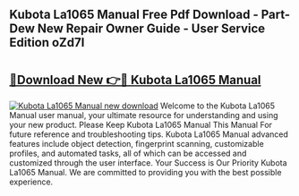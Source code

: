 ## Kubota La1065 Manual Free Pdf Download - Part-Dew New Repair Owner Guide - User Service Edition oZd7I

# <h2><a href="http://bc89479.oget.top/?id=Kubota+La1065+Manual">🔗Download New 👉🔴 Kubota La1065 Manual</a></h2>

[![Kubota La1065 Manual new download](https://i.imgur.com/5g1atiW.png)](http://bc89479.oget.top/?id=Kubota+La1065+Manual)
Welcome to the Kubota La1065 Manual user manual, your ultimate resource for understanding and using your new product. Please Keep Kubota La1065 Manual This Manual For future reference and troubleshooting tips. Kubota La1065 Manual advanced features include object detection, fingerprint scanning, customizable profiles, and automated tasks, all of which can be accessed and customized through the user interface. Your Success is Our Priority Kubota La1065 Manual. We are committed to providing you with the best possible experience.

